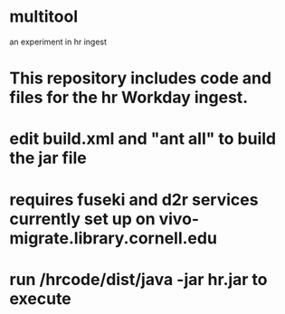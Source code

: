 multitool
======

an experiment in hr ingest
# This repository includes code and files for the hr Workday ingest.
# edit build.xml and "ant all" to build the jar file
#
# requires fuseki and d2r services currently set up on vivo-migrate.library.cornell.edu
# run /hrcode/dist/java -jar hr.jar to execute

